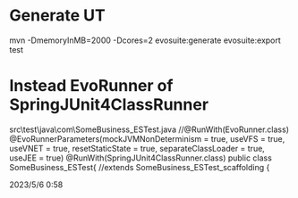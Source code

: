 
# Generate UT
mvn -DmemoryInMB=2000 -Dcores=2 evosuite:generate evosuite:export  test

# Instead EvoRunner of SpringJUnit4ClassRunner
src\test\java\com\SomeBusiness_ESTest.java
//@RunWith(EvoRunner.class) @EvoRunnerParameters(mockJVMNonDeterminism = true, useVFS = true, useVNET = true, resetStaticState = true, separateClassLoader = true, useJEE = true)
@RunWith(SpringJUnit4ClassRunner.class)
public class SomeBusiness_ESTest{ //extends SomeBusiness_ESTest_scaffolding {

2023/5/6 0:58
